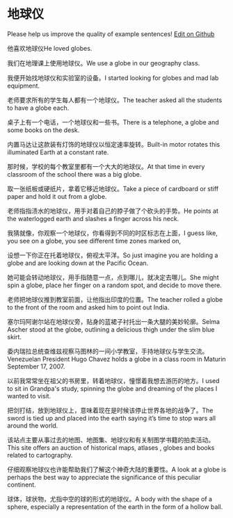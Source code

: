# 地球仪

Please help us improve the quality of example sentences! [Edit on Github](https://github.com/jiyushe/jiyu-example-sentence-source/blob/main/chinese/diqiuyi.md)

<p><span class="chinese">他喜欢地球仪</span><span class="english">He loved globes.</span></p>

<p><span class="chinese">我们在地理课上使用地球仪。</span><span class="english">We use a globe in our geography class.</span></p>

<p><span class="chinese">我便开始找地球仪和实验室的设备。</span><span class="english">I started looking for globes and mad lab equipment.</span></p>

<p><span class="chinese">老师要求所有的学生每人都有一个地球仪。</span><span class="english">The teacher asked all the students to have a globe each.</span></p>

<p><span class="chinese">桌子上有一个电话，一个地球仪和一些书。</span><span class="english">There is a telephone, a globe and some books on the desk.</span></p>

<p><span class="chinese">内置马达让这款装有灯饰的地球仪以恒定速率旋转。</span><span class="english">Built-in motor rotates this illuminated Earth at a constant rate.</span></p>

<p><span class="chinese">那时候，学校的每个教室里都有一个大大的地球仪。</span><span class="english">At that time in every classroom of the school there was a big globe.</span></p>

<p><span class="chinese">取一张纸板或硬纸片，拿着它移近地球仪。</span><span class="english">Take a piece of cardboard or stiff paper and hold it out from a globe.</span></p>

<p><span class="chinese">老师指指渍水的地球仪，用手对着自己的脖子做了个砍头的手势。</span><span class="english">He points at the waterlogged earth and slashes a finger across his neck.</span></p>

<p><span class="chinese">我猜就像，你观察一个地球仪，你看得到不同的时区标志在上面，</span><span class="english">I guess like, you see on a globe, you see different time zones marked on,</span></p>

<p><span class="chinese">设想一下你正在托着地球仪，俯视太平洋。</span><span class="english">So just imagine you are holding a globe and are looking down at the Pacific Ocean.</span></p>

<p><span class="chinese">她可能会转动地球仪，用手指随意一点，点到哪儿，就决定去哪儿。</span><span class="english">She might spin a globe, place her finger on a random spot, and decide to move there.</span></p>

<p><span class="chinese">老师把地球仪推到教室前面，让他指出印度的位置。</span><span class="english">The teacher rolled a globe to the front of the room and asked him to point out India.</span></p>

<p><span class="chinese">塞尔玛阿谢尔站在地球仪旁，贴身的蓝裙子衬托出一条大腿的美妙轮廓。</span><span class="english">Selma Ascher stood at the globe, outlining a delicious thigh under the slim blue skirt.</span></p>

<p><span class="chinese">委内瑞拉总统查维兹视察马图林的一间小学教室，手持地球仪与学生交流。</span><span class="english">Venezuelan President Hugo Chavez holds a globe in a class room in Maturin September 17, 2007.</span></p>

<p><span class="chinese">以前我常常坐在祖父的书房里，转着地球仪，憧憬着我想去游历的地方。</span><span class="english">I used to sit in Grandpa's study, spinning the globe and dreaming of the places I wanted to visit.</span></p>

<p><span class="chinese">把剑打结，放到地球仪上，意味着现在是时候该停止世界各地的战争了。</span><span class="english">The sword is tied up and placed into the earth saying it’s time to stop wars all around the world.</span></p>

<p><span class="chinese">该站点主要从事过去的地图、地图集、地球仪和有关制图学书籍的拍卖活动。</span><span class="english">This site offers an auction of historical maps, atlases , globes and books related to cartography.</span></p>

<p><span class="chinese">仔细观察地球仪也许能帮助我们了解这个神奇大陆的重要性。</span><span class="english">A look at a  globe is perhaps the best way to appreciate the significance of this peculiar continent.</span></p>

<p><span class="chinese">球体，球状物，尤指中空的球的形式的地球仪。</span><span class="english">A body with the shape of a sphere, especially a representation of the earth in the form of a hollow ball.</span></p>

